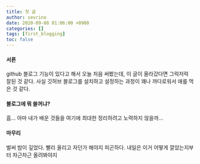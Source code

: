```yaml
---
title: 첫 글
author: sevrino
date: 2020-09-08 01:06:00 +0900
categories: []
tags: [first_blogging]
toc: false
---
```


#### 서론

github 블로그 기능이 있다고 해서 오늘 처음 써봤는데, 이 글이 올라갔다면 그럭저럭 잘된 것 같다. 사실 깃허브 블로그를 설치하고 설정하는 과정이 꽤나 까다로워서 애를 먹은 것 같다.

#### 블로그에 뭐 쓸꺼냐?

흠... 아마 내가 배운 것들을 여기에 최대한 정리하려고 노력하지 않을까...

#### 마무리

벌써 밤이 깊었다. 빨리 올리고 자던가 해야지 피곤하다.
내일은 이거 어떻게 깔았는지부터 차근차근 올려봐야지